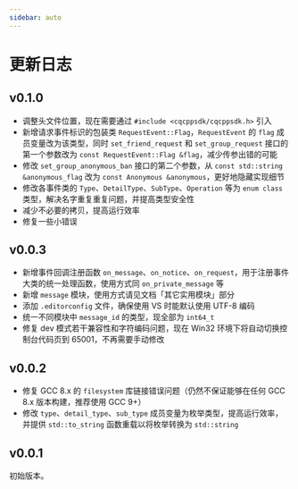 ```yaml
---
sidebar: auto
---
```


# 更新日志

## v0.1.0

- 调整头文件位置，现在需要通过 `#include <cqcppsdk/cqcppsdk.h>` 引入
- 新增请求事件标识的包装类 `RequestEvent::Flag`，`RequestEvent` 的 `flag` 成员变量改为该类型，同时 `set_friend_request` 和 `set_group_request` 接口的第一个参数改为 `const RequestEvent::Flag &flag`，减少传参出错的可能
- 修改 `set_group_anonymous_ban` 接口的第二个参数，从 `const std::string &anonymous_flag` 改为 `const Anonymous &anonymous`，更好地隐藏实现细节
- 修改各事件类的 `Type`、`DetailType`、`SubType`、`Operation` 等为 `enum class` 类型，解决名字重复重复问题，并提高类型安全性
- 减少不必要的拷贝，提高运行效率
- 修复一些小错误

## v0.0.3

- 新增事件回调注册函数 `on_message`、`on_notice`、`on_request`，用于注册事件大类的统一处理函数，使用方式同 `on_private_message` 等
- 新增 `message` 模块，使用方式请见文档「其它实用模块」部分
- 添加 `.editorconfig` 文件，确保使用 VS 时能默认使用 UTF-8 编码
- 统一不同模块中 `message_id` 的类型，现全部为 `int64_t`
- 修复 dev 模式若干兼容性和字符编码问题，现在 Win32 环境下将自动切换控制台代码页到 65001，不再需要手动修改

## v0.0.2

- 修复 GCC 8.x 的 `filesystem` 库链接错误问题（仍然不保证能够在任何 GCC 8.x 版本构建，推荐使用 GCC 9+）
- 修改 `type`、`detail_type`、`sub_type` 成员变量为枚举类型，提高运行效率，并提供 `std::to_string` 函数重载以将枚举转换为 `std::string`

## v0.0.1

初始版本。
